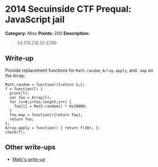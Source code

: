 # 2014 Secuinside CTF Prequal: JavaScript jail

**Category:** Misc
**Points:** 200
**Description:**

> 54.178.218.50 6789

## Write-up

Provide replacement functions for `Math.random`, `Array.apply`, and `.map`
on the Array:

    Math.random = function(){return 1;};
    f = function(l) {
      print(l);
      var foo = Array(l);
      for (i=0;i<foo.length;i++) {
        foo[i] = Math.random() * 0x10000;
      }
      foo.map = function(){return foo};
      return foo;
    };
    Array.apply = function() { return f(30); };
    check(f);

## Other write-ups

- [Matir's write-up](https://systemoverlord.com/blog/2014/06/02/secuinside-quals-2014-javascript-jail/)

